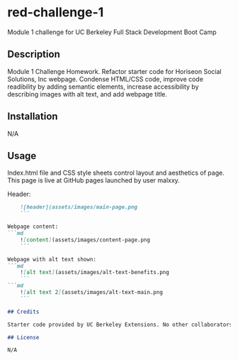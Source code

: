 # red-challenge-1
Module 1 challenge for UC Berkeley Full Stack Development Boot Camp

## Description

Module 1 Challenge Homework. Refactor starter code for Horiseon Social Solutions, Inc webpage. Condense HTML/CSS code, improve code readibility by adding semantic elements, increase accessibility by describing images with alt text, and add webpage title.

## Installation

N/A

## Usage

Index.html file and CSS style sheets control layout and aesthetics of page. This page is live at GitHub pages launched by user malxxy.

Header:
```md
    ![header](assets/images/main-page.png
    ```

Webpage content:
```md
    ![content](assets/images/content-page.png
    ```

Webpage with alt text shown:
```md
    ![alt text](assets/images/alt-text-benefits.png
    ```
```md
    ![alt text 2](assets/images/alt-text-main.png
    ```

## Credits

Starter code provided by UC Berkeley Extensions. No other collaborators.

## License

N/A